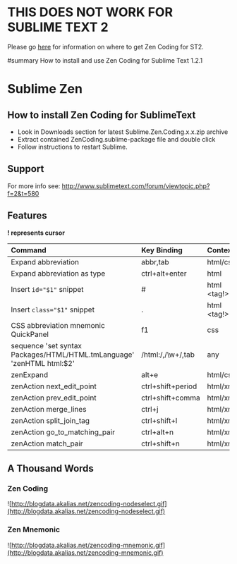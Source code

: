 # THIS DOES NOT WORK FOR SUBLIME TEXT 2 #

Please go [here](http://www.sublimetext.com/forum/viewtopic.php?f=2&t=580&p=10654#p10654) for information on where to get Zen Coding for ST2.

#summary How to install and use Zen Coding for Sublime Text 1.2.1
# Sublime Zen #

## How to install Zen Coding for SublimeText ##

  * Look in Downloads section for latest Sublime.Zen.Coding.x.x.zip archive
  * Extract contained ZenCoding.sublime-package file and double click
  * Follow instructions to restart Sublime.

## Support ##

For more info see: http://www.sublimetext.com/forum/viewtopic.php?f=2&t=580

## Features ##

**! represents cursor**

| **Command**                                                             | **Key Binding**       | **Context**    |
|:------------------------------------------------------------------------|:----------------------|:---------------|
|Expand abbreviation                                                    | abbr,tab            | html/css     |
|Expand abbreviation as type                                            | ctrl+alt+enter      | html         |
|Insert `id="$1"` snippet                                               | #                   | html <tag!>  |
|Insert `class="$1"` snippet                                            | .                   | html <tag!>  |
|CSS abbreviation mnemonic QuickPanel                                   | f1                  | css          |
|sequence 'set syntax Packages/HTML/HTML.tmLanguage' 'zenHTML html:$2'  | /html:/,/\w+/,tab   | any          |
|zenExpand                                                              | alt+e               | html/css     |
|zenAction next\_edit\_point                                              | ctrl+shift+period   | html/xml     |
|zenAction prev\_edit\_point                                              | ctrl+shift+comma    | html/xml     |
|zenAction merge\_lines                                                  | ctrl+j              | html/xml     |
|zenAction split\_join\_tag                                               | ctrl+shift+l        | html/xml     |
|zenAction go\_to\_matching\_pair                                          | ctrl+alt+n          | html/xml     |
|zenAction match\_pair                                                   | ctrl+shift+n        | html/xml     |

## A Thousand Words ##

### Zen Coding ###
![http://blogdata.akalias.net/zencoding-nodeselect.gif](http://blogdata.akalias.net/zencoding-nodeselect.gif)

### Zen Mnemonic ###
![http://blogdata.akalias.net/zencoding-mnemonic.gif](http://blogdata.akalias.net/zencoding-mnemonic.gif)